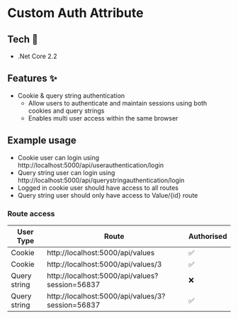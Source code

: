 # Custom Auth Attribute

## Tech :robot:

- .Net Core 2.2

## Features :sparkles:

- Cookie & query string authentication
  - Allow users to authenticate and maintain sessions using both cookies and query strings
  - Enables multi user access within the same browser

## Example usage

- Cookie user can login using http://localhost:5000/api/userauthentication/login
- Query string user can login using http://localhost:5000/api/querystringauthentication/login
- Logged in cookie user should have access to all routes
- Query string user should only have access to Value/{id} route

### Route access

| User Type    | Route                                            | Authorised |
| ------------ | ------------------------------------------------ | ---------- |
| Cookie       | http://localhost:5000/api/values                 | ✅         |
| Cookie       | http://localhost:5000/api/values/3               | ✅         |
| Query string | http://localhost:5000/api/values?session=56837   | ❌         |
| Query string | http://localhost:5000/api/values/3?session=56837 | ✅         |
